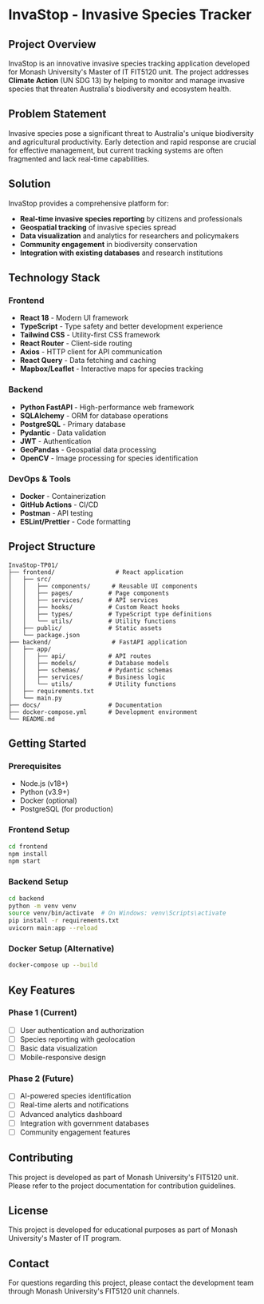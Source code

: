 # InvaStop - Invasive Species Tracker

## Project Overview
InvaStop is an innovative invasive species tracking application developed for Monash University's Master of IT FIT5120 unit. The project addresses **Climate Action** (UN SDG 13) by helping to monitor and manage invasive species that threaten Australia's biodiversity and ecosystem health.

## Problem Statement
Invasive species pose a significant threat to Australia's unique biodiversity and agricultural productivity. Early detection and rapid response are crucial for effective management, but current tracking systems are often fragmented and lack real-time capabilities.

## Solution
InvaStop provides a comprehensive platform for:
- **Real-time invasive species reporting** by citizens and professionals
- **Geospatial tracking** of invasive species spread
- **Data visualization** and analytics for researchers and policymakers
- **Community engagement** in biodiversity conservation
- **Integration with existing databases** and research institutions

## Technology Stack

### Frontend
- **React 18** - Modern UI framework
- **TypeScript** - Type safety and better development experience
- **Tailwind CSS** - Utility-first CSS framework
- **React Router** - Client-side routing
- **Axios** - HTTP client for API communication
- **React Query** - Data fetching and caching
- **Mapbox/Leaflet** - Interactive maps for species tracking

### Backend
- **Python FastAPI** - High-performance web framework
- **SQLAlchemy** - ORM for database operations
- **PostgreSQL** - Primary database
- **Pydantic** - Data validation
- **JWT** - Authentication
- **GeoPandas** - Geospatial data processing
- **OpenCV** - Image processing for species identification

### DevOps & Tools
- **Docker** - Containerization
- **GitHub Actions** - CI/CD
- **Postman** - API testing
- **ESLint/Prettier** - Code formatting

## Project Structure
```
InvaStop-TP01/
├── frontend/                 # React application
│   ├── src/
│   │   ├── components/      # Reusable UI components
│   │   ├── pages/          # Page components
│   │   ├── services/       # API services
│   │   ├── hooks/          # Custom React hooks
│   │   ├── types/          # TypeScript type definitions
│   │   └── utils/          # Utility functions
│   ├── public/             # Static assets
│   └── package.json
├── backend/                 # FastAPI application
│   ├── app/
│   │   ├── api/            # API routes
│   │   ├── models/         # Database models
│   │   ├── schemas/        # Pydantic schemas
│   │   ├── services/       # Business logic
│   │   └── utils/          # Utility functions
│   ├── requirements.txt
│   └── main.py
├── docs/                   # Documentation
├── docker-compose.yml      # Development environment
└── README.md
```

## Getting Started

### Prerequisites
- Node.js (v18+)
- Python (v3.9+)
- Docker (optional)
- PostgreSQL (for production)

### Frontend Setup
```bash
cd frontend
npm install
npm start
```

### Backend Setup
```bash
cd backend
python -m venv venv
source venv/bin/activate  # On Windows: venv\Scripts\activate
pip install -r requirements.txt
uvicorn main:app --reload
```

### Docker Setup (Alternative)
```bash
docker-compose up --build
```

## Key Features

### Phase 1 (Current)
- [ ] User authentication and authorization
- [ ] Species reporting with geolocation
- [ ] Basic data visualization
- [ ] Mobile-responsive design

### Phase 2 (Future)
- [ ] AI-powered species identification
- [ ] Real-time alerts and notifications
- [ ] Advanced analytics dashboard
- [ ] Integration with government databases
- [ ] Community engagement features

## Contributing
This project is developed as part of Monash University's FIT5120 unit. Please refer to the project documentation for contribution guidelines.

## License
This project is developed for educational purposes as part of Monash University's Master of IT program.

## Contact
For questions regarding this project, please contact the development team through Monash University's FIT5120 unit channels.
